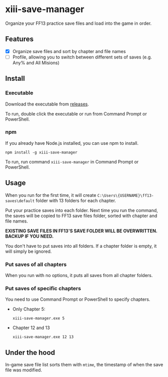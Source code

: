 # xiii-save-manager

Organize your FF13 practice save files and load into the game in order.

## Features

- [x] Organize save files and sort by chapter and file names
- [ ] Profile, allowing you to switch between different sets of saves (e.g. Any% and All Misions)

## Install

### Executable

Download the executable from [releases](https://github.com/Hoishin/xiii-save-manager/releases).

To run, double click the executable or run from Command Prompt or PowerShell.

### npm

If you already have Node.js installed, you can use npm to install.

```
npm install -g xiii-save-manager
```

To run, run command `xiii-save-manager` in Command Prompt or PowerShell.

## Usage

When you run for the first time, it will create `C:\Users\{USERNAME}\ff13-saves\default` folder with 13 folders for each chapter.

Put your practice saves into each folder. Next time you run the command, the saves will be copied to FF13 save files folder, sorted with chapter and file names.

**EXISTING SAVE FILES IN FF13'S SAVE FOLDER WILL BE OVERWRITTEN. BACKUP IF YOU NEED.**

You don't have to put saves into all folders. If a chapter folder is empty, it will simply be ignored.

### Put saves of all chapters

When you run with no options, it puts all saves from all chapter folders.

### Put saves of specific chapters

You need to use Command Prompt or PowerShell to specify chapters.

- Only Chapter 5:
  ```
  xiii-save-manager.exe 5
  ```
- Chapter 12 and 13
  ```
  xiii-save-manager.exe 12 13
  ```

## Under the hood

In-game save file list sorts them with `mtime`, the timestamp of when the save file was modified.

